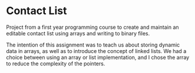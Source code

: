 # Contact List

Project from a first year programming course to create and maintain an editable contact list using arrays and writing to binary files.

The intention of this assignment was to teach us about storing dynamic data in arrays, as well as to introduce the concept of linked lists. We had a choice between using an array or list implementation, and I chose the array to reduce the complexity of the pointers. 
